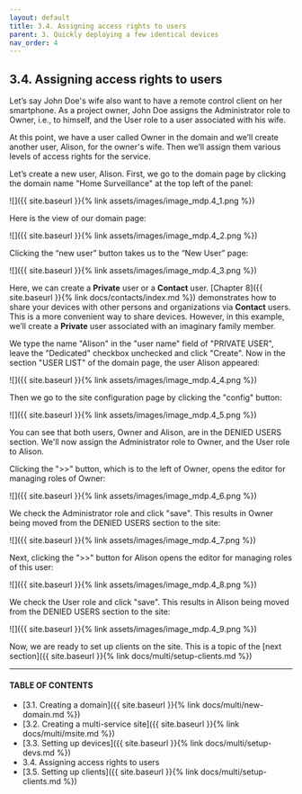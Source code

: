 ```yaml
---
layout: default
title: 3.4. Assigning access rights to users
parent: 3. Quickly deploying a few identical devices
nav_order: 4
---
```


## 3.4. Assigning access rights to users

Let’s say John Doe's wife also want to have a remote control client on her smartphone. As a project owner, John Doe assigns the <span class="text-role">Administrator</span> role to Owner, i.e., to himself, and the <span class="text-role">User</span> role to a user associated with his wife.  

At this point, we have a user called Owner in the domain and we’ll create another user, Alison, for the owner's wife. Then we’ll assign them various levels of access rights for the service.  

Let’s create a new user, Alison. First, we go to the domain page by clicking the domain name "Home Surveillance" at the top left of the panel:

![]({{ site.baseurl }}{% link assets/images/image_mdp.4_1.png %})

Here is the view of our domain page:

![]({{ site.baseurl }}{% link assets/images/image_mdp.4_2.png %})

Clicking the “new user” button takes us to the “New User” page:

![]({{ site.baseurl }}{% link assets/images/image_mdp.4_3.png %})

Here, we can create a **Private** user or a **Contact** user. [Chapter 8]({{ site.baseurl }}{% link docs/contacts/index.md %}) demonstrates how to share your devices with other persons and organizations via **Contact** users. This is a more convenient way to share devices. However, in this example, we’ll create a **Private** user associated with an imaginary family member.  

We type the name "Alison" in the "user name" field of "PRIVATE USER", leave the "Dedicated" checkbox unchecked and click "Create". Now in the section "USER LIST" of the domain page, the user Alison appeared:

![]({{ site.baseurl }}{% link assets/images/image_mdp.4_4.png %})

Then we go to the site configuration page by clicking the "<span class="text-cyan">config</span>" button:  

![]({{ site.baseurl }}{% link assets/images/image_mdp.4_5.png %})

You can see that both users, Owner and Alison, are in the <span class="text-red">DENIED USERS</span> section. We'll now assign the <span class="text-role">Administrator</span> role to Owner, and the <span class="text-role">User</span> role to Alison.  

Clicking the "<span class="text-cyan">&gt;&gt;</span>" button, which is to the left of Owner, opens the editor for managing roles of Owner:

![]({{ site.baseurl }}{% link assets/images/image_mdp.4_6.png %})

We check the <span class="text-role">Administrator</span> role and click "<span class="text-green">save</span>". This results in Owner being moved from the <span class="text-red">DENIED USERS</span> section to the site:  

![]({{ site.baseurl }}{% link assets/images/image_mdp.4_7.png %})

Next, clicking the "<span class="text-cyan">&gt;&gt;</span>" button for Alison opens the editor for managing roles of this user:

![]({{ site.baseurl }}{% link assets/images/image_mdp.4_8.png %})

We check the <span class="text-role">User</span> role and click "<span class="text-green">save</span>". This results in Alison being moved from the <span class="text-red">DENIED USERS</span> section to the site:  

![]({{ site.baseurl }}{% link assets/images/image_mdp.4_9.png %})

Now, we are ready to set up clients on the site. This is a topic of the [next section]({{ site.baseurl }}{% link docs/multi/setup-clients.md %})

---
#### TABLE OF CONTENTS
* [3.1. Creating a domain]({{ site.baseurl }}{% link docs/multi/new-domain.md %})
* [3.2. Creating a multi-service site]({{ site.baseurl }}{% link docs/multi/msite.md %})
* [3.3. Setting up devices]({{ site.baseurl }}{% link docs/multi/setup-devs.md %})
* 3.4. Assigning access rights to users
* [3.5. Setting up clients]({{ site.baseurl }}{% link docs/multi/setup-clients.md %})